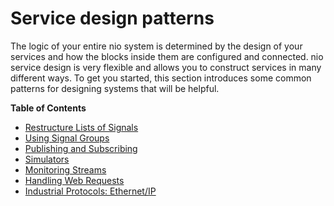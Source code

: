 # Service design patterns

The logic of your entire nio system is determined by the design of your services and how the blocks inside them are configured and connected. nio service design is very flexible and allows you to construct services in many different ways. To get you started, this section introduces some common patterns for designing systems that will be helpful.

**Table of Contents**
 * [Restructure Lists of Signals](/service-design-patterns/join.md)
 * [Using Signal Groups](/service-design-patterns/group_by.md)
 * [Publishing and Subscribing](/service-design-patterns/pub-sub.md)
 * [Simulators](/service-design-patterns/simulators.md)
 * [Monitoring Streams](/service-design-patterns/monitor_stream.md)
 * [Handling Web Requests](/service-design-patterns/web_requests.md)
 * [Industrial Protocols: Ethernet/IP](/service-design-patterns/eip_comms.md)
